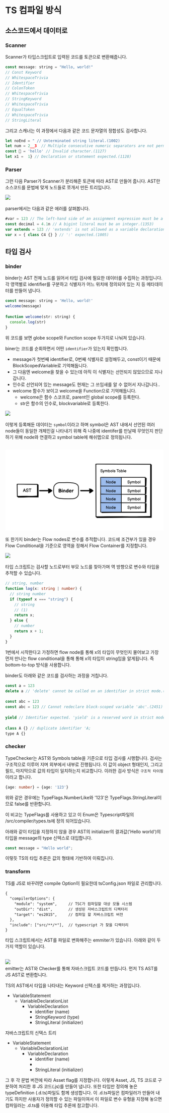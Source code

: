 # TS 컴파일 방식

## **소스코드에서 데이터로**

### Scanner

Scanner가 타입스크립트로 입력된 코드를 토큰으로 변환해줍니다.

```js
const message: string = "Hello, world!"
// Const Keyword
// WhitespaceTrivia
// Identifier
// ColonToken
// WhitespaceTrivia
// StringKeyword
// WhitespaceTrivia
// EqualToken
// WhitespaceTrivia
// StringLiteral
```

그리고 스캐너는 이 과정에서 다음과 같은 코드 문자열의 정합성도 검사합니다.

```js
let noEnd = " // Unterminated string literal.(1002)
let num = 2__3  // Multiple consecutive numeric separators are not permitted.(6189)
const 🤔 = 'hello' // Invalid character.(1127)
let x1 =  1} // Declaration or statement expected.(1128)
```

### Parser

그런 다음 Parser가 Scanner가 분리해준 토큰에 따라 AST로 만들어 줍니다. AST란 소스코드를 문법에 맞게 노드들로 쪼개서 만든 트리입니다.

<img src="https://yceffort.kr/_next/image?url=%2F2022%2F05%2Fimages%2Fts-ast.png&w=3840&q=75">

parser에서는 다음과 같은 에러를 살펴봅니다.

```js
#var = 123 // The left-hand side of an assignment expression must be a variable or a property access.(2364)
const decimal = 4.1n // A bigint literal must be an integer.(1353)
var extends = 123 // 'extends' is not allowed as a variable declaration name.(1389)
var x = { class C4 {} } // ':' expected.(1005)
```

## **타입 검사**

### binder

binder는 AST 전체 노드를 읽어서 타입 검사에 필요한 데이터를 수집하는 과정입니다. 각 영역별로 identifier를 구분하고 식별자가 어느 위치에 정의되어 있는 지 등 메타데이터를 만들어 냅니다.

```js
const message: string = 'Hello, world!'
welcome(message)

function welcome(str: string) {
  console.log(str)
}
```

위 코드를 보면 globe scope와 Function scope 두가지로 나눠져 있습니다.

biner는 코드를 순회하면서 어떤 `identifier`가 있는지 확인합니다.

- message가 첫번째 identifier로, 0번째 식별자로 설정해두고, const이기 때문에 BlockScopedVariable로 기억해둡니다.
- 그 다음엔 welcome을 찾을 수 있는데 아직 이 식별자는 선언되지 않았으므로 지나갑니다.
- 인수로 선언되어 있는 message도 현재는 그 쓰임새를 알 수 없어서 지나갑니다..
- welcome 함수가 보이고 welcome을 Function으로 기억해둡니다.
  - welcome은 함수 스코프로, parent인 global scope를 등록한다.
  - str은 함수의 인수로, blockvariable로 등록한다.

<img src='https://yceffort.kr/_next/image?url=%2F2022%2F05%2Fimages%2Fsymbol.png&w=1200&q=75'>

</br>

이렇게 등록해둔 데이터는 `symbol`이라고 하며 symbol은 AST 내에서 선언된 여러 node들이 동일한 개체인걸 나타내기 위해 즉 나중에 identifer를 만날때 무엇인지 판단하기 위해 node와 연결하고 symbol table에 해쉬맵으로 정의됩니다.

</br>
<img src='https://raw.githubusercontent.com/huytd/everyday/master/_meta/tsc-binder-symbols.png'>

또 한가지 binder는 Flow nodes로 변수를 추적합니다.
코드에 조건부가 있을 경우 Flow Conditional을 기준으로 영역을 정해서 Flow Container를 지정합니다.

<img src='https://user-images.githubusercontent.com/69669694/211247877-e461e6d5-2a2b-4472-947c-bf81ea136fca.jpg'>

타입 스크립트는 검사할 노드로부터 부모 노드를 찾아가며 역 방향으로 변수와 타입을 추적할 수 있습니다.

```ts
// string, number
function log(x: string | number) {
  // string number
  if (typeof x === "string") {
    // string
    // (1)
    return x;
  } else {
    // number
    return x + 1;
  }
}
```

1번에서 시작한다고 가정하면 flow node를 통해 x의 타입이 무엇인지 물어보고 가장 먼저 만나는 flow conditional을 통해 통해 x의 타입이 string임을 알게됩니다. 즉 bottom-to-top 방식을 사용합니다.

binder도 아래와 같은 코드를 검사하는 과정을 거칩니다.

```js
const a = 123
delete a // 'delete' cannot be called on an identifier in strict mode.(1102)

const abc = 123
const abc = 123 // Cannot redeclare block-scoped variable 'abc'.(2451)

yield // Identifier expected. 'yield' is a reserved word in strict mode.

class A {} // duplicate identifier 'A;
type A {}
```

### checker

TypeChecker는 AST와 Symbols table을 기준으로 타입 검사를 시행합니다. 검사는 구조적으로 이루어 지며 외부에서 내부로 진행됩니다. 이 값이 object 형태인지, 그리고 필드, 마지막으로 값의 타입이 일치하는지 비교합니다. 이러한 검사 방식은 `구조적 타이핑`이라고 합니다.

```ts
{age: number} = {age: '123'}
```

위와 같은 경우에는 TypeFlags.NumberLike와 '123'은 TypeFlags.StringLiteral이므로 false를 반환합니다.

이 비교는 TypeFlags를 사용하고 있고 이 Enum은 Typescript파일의 /src/compiler/types.ts에 정의 되어있습니다.

아래와 같이 타입을 지정하지 않을 경우 AST의 initializer의 결과값('Hello world')의 타입을 message의 type 신텍스로 대입합니다.

```js
const message = "Hello world";
```

이렇듯 TS의 타입 추론은 값의 형태에 기반하여 이뤄집니다.

### transform

TS를 JS로 바꾸려면 compile Option이 필요한데 tsConfig.json 파일로 관리합니다.

```
{
  "compilerOptions": {
    "module": "system",		// TSC가 컴파일할 대상 모듈 시스템
    "outDir": "dist",		// 생성된 자바스크립트의 디렉터리
    "target": "es2015",		// 컴파일 할 자바스크립트 버전
  },
  "include": ["src/**/*"],  // typescript 가 찾을 디렉터리
}
```

타입 스크립트에서는 AST를 파일로 변화해주는 emmiter가 있습니다. 아래와 같이 두가지 역할이 있습니다.

</br>
<img src='https://user-images.githubusercontent.com/69669694/211272007-8b053cef-8292-4801-a582-3d8574d21c53.png'>

</br>
emitter는 AST와 Checker를 통해 자바스크립트 코드를 만듭니다. 먼저 TS AST를 JS AST로 변환합니다.

TS의 AST에서 타입을 나타내는 Keyword 신텍스를 제거하는 과정입니다.

- VariableStatement
  - VariableDeclarationList
    - VariableDeclaration
      - identifier (name)
      - StringKeyword (type)
      - StringLiteral (initializer)

자바스크립트의 신택스 트리

- VariableStatement
  - VariableDeclarationList
    - VariableDeclaration
      - identifier (name)
      -
      - StringLiteral (initializer)

그 후 각 문법 버전에 따라 Asset flag를 지정합니다. 이렇게 Asset, JS, TS 코드로 구분하여 처리한 후 JS 코드(.js)를 만들어 냅니다. 또한 타임만 정의해 놓은 typeDefinition (.d.ts)파일도 함께 생성합니다. 이 .d.ts파일은 컴파일러가 만들어 내기도 하지만 사용자가 정의할 수 있는 파일이여서 이 파일로 변수 유형을 지정해 놓으면 컴파일러는 .d.ts를 이용해 타입 추론에 참고합니다.
